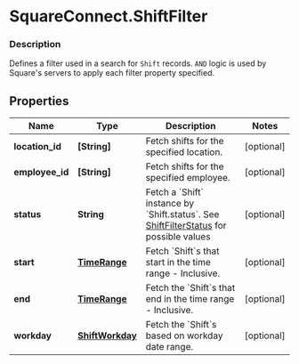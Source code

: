 # SquareConnect.ShiftFilter

### Description

Defines a filter used in a search for `Shift` records. `AND` logic is used by Square's servers to apply each filter property specified.

## Properties
Name | Type | Description | Notes
------------ | ------------- | ------------- | -------------
**location_id** | **[String]** | Fetch shifts for the specified location. | [optional] 
**employee_id** | **[String]** | Fetch shifts for the specified employee. | [optional] 
**status** | **String** | Fetch a &#x60;Shift&#x60; instance by &#x60;Shift.status&#x60;. See [ShiftFilterStatus](#type-shiftfilterstatus) for possible values | [optional] 
**start** | [**TimeRange**](TimeRange.md) | Fetch &#x60;Shift&#x60;s that start in the time range - Inclusive. | [optional] 
**end** | [**TimeRange**](TimeRange.md) | Fetch the &#x60;Shift&#x60;s that end in the time range - Inclusive. | [optional] 
**workday** | [**ShiftWorkday**](ShiftWorkday.md) | Fetch the &#x60;Shift&#x60;s based on workday date range. | [optional] 


